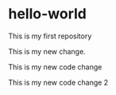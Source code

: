 # hello-world
This is my first repository

This is my new change.

This is my new code change

This is my new code change 2

